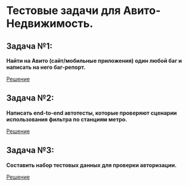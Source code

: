 # Тестовые задачи для Авито-Недвижимость.

## Задача №1:
**Найти на Авито (сайт/мобильные приложения) один любой баг и написать на него баг-репорт.**

[Решение](task-1.md)


## Задача №2:
**Написать end-to-end автотесты, которые проверяют сценарии использования фильтра по станциям метро.**

[Решение](test_task_verticals/)


## Задача №3:
**Составить набор тестовых данных для проверки авторизации.**

[Решение](task-3.md)